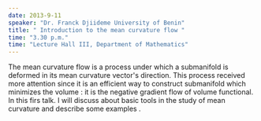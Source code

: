 ```yaml
---
date: 2013-9-11
speaker: "Dr. Franck Djiideme University of Benin"
title: " Introduction to the mean curvature flow "
time: "3.30 p.m." 
time: "Lecture Hall III, Department of Mathematics"
---
```

The mean curvature flow is a process under which a submanifold is deformed in its mean curvature vector's direction. This process received more attention since it is an efficient way to construct submanifold which minimizes the volume : it is the negative gradient flow of volume functional. In this firs talk. I will discuss about basic tools in the study of mean curvature and describe some examples .
